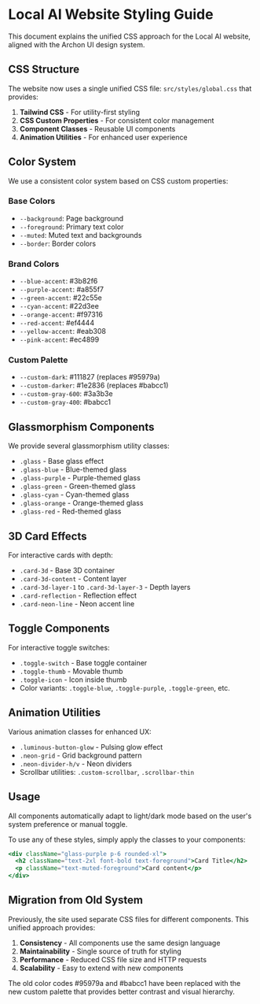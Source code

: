 # Local AI Website Styling Guide

This document explains the unified CSS approach for the Local AI website, aligned with the Archon UI design system.

## CSS Structure

The website now uses a single unified CSS file: `src/styles/global.css` that provides:

1. **Tailwind CSS** - For utility-first styling
2. **CSS Custom Properties** - For consistent color management
3. **Component Classes** - Reusable UI components
4. **Animation Utilities** - For enhanced user experience

## Color System

We use a consistent color system based on CSS custom properties:

### Base Colors
- `--background`: Page background
- `--foreground`: Primary text color
- `--muted`: Muted text and backgrounds
- `--border`: Border colors

### Brand Colors
- `--blue-accent`: #3b82f6
- `--purple-accent`: #a855f7
- `--green-accent`: #22c55e
- `--cyan-accent`: #22d3ee
- `--orange-accent`: #f97316
- `--red-accent`: #ef4444
- `--yellow-accent`: #eab308
- `--pink-accent`: #ec4899

### Custom Palette
- `--custom-dark`: #111827 (replaces #95979a)
- `--custom-darker`: #1e2836 (replaces #babcc1)
- `--custom-gray-600`: #3a3b3e
- `--custom-gray-400`: #babcc1

## Glassmorphism Components

We provide several glassmorphism utility classes:

- `.glass` - Base glass effect
- `.glass-blue` - Blue-themed glass
- `.glass-purple` - Purple-themed glass
- `.glass-green` - Green-themed glass
- `.glass-cyan` - Cyan-themed glass
- `.glass-orange` - Orange-themed glass
- `.glass-red` - Red-themed glass

## 3D Card Effects

For interactive cards with depth:

- `.card-3d` - Base 3D container
- `.card-3d-content` - Content layer
- `.card-3d-layer-1` to `.card-3d-layer-3` - Depth layers
- `.card-reflection` - Reflection effect
- `.card-neon-line` - Neon accent line

## Toggle Components

For interactive toggle switches:

- `.toggle-switch` - Base toggle container
- `.toggle-thumb` - Movable thumb
- `.toggle-icon` - Icon inside thumb
- Color variants: `.toggle-blue`, `.toggle-purple`, `.toggle-green`, etc.

## Animation Utilities

Various animation classes for enhanced UX:

- `.luminous-button-glow` - Pulsing glow effect
- `.neon-grid` - Grid background pattern
- `.neon-divider-h/v` - Neon dividers
- Scrollbar utilities: `.custom-scrollbar`, `.scrollbar-thin`

## Usage

All components automatically adapt to light/dark mode based on the user's system preference or manual toggle.

To use any of these styles, simply apply the classes to your components:

```jsx
<div className="glass-purple p-6 rounded-xl">
  <h2 className="text-2xl font-bold text-foreground">Card Title</h2>
  <p className="text-muted-foreground">Card content</p>
</div>
```

## Migration from Old System

Previously, the site used separate CSS files for different components. This unified approach provides:

1. **Consistency** - All components use the same design language
2. **Maintainability** - Single source of truth for styling
3. **Performance** - Reduced CSS file size and HTTP requests
4. **Scalability** - Easy to extend with new components

The old color codes #95979a and #babcc1 have been replaced with the new custom palette that provides better contrast and visual hierarchy.